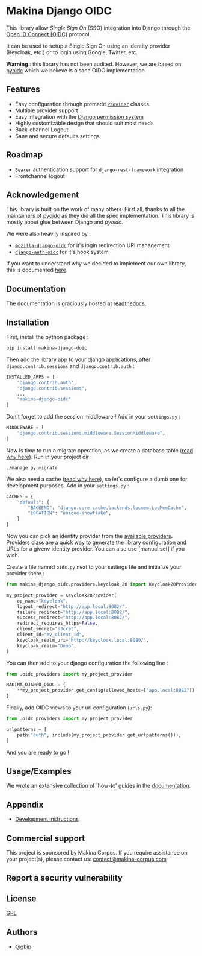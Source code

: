 # Makina Django OIDC

This library allow *Single Sign On* (SSO) integration into Django through the [Open ID Connect (OIDC)]() protocol.

It can be used to setup a Single Sign On using an identity provider (Keycloak, etc.) or to login using Google, Twitter, etc.

**Warning** : this library has not been audited. However, we are based on [pyoidc](https://github.com/CZ-NIC/pyoidc/) which we believe is a sane OIDC implementation.

## Features

- Easy configuration through premade [`Provider`]() classes.
- Multiple provider support
- Easy integration with the [Django permission system]()
- Highly customizable design that should suit most needs
- Back-channel Logout
- Sane and secure defaults settings

## Roadmap

- `Bearer` authentication support for `django-rest-framework` integration
- Frontchannel logout

## Acknowledgement

This library is built on the work of many others. First all, thanks to all the maintainers of [pyoidc](https://github.com/CZ-NIC/pyoidc/) as they did all the spec implementation. This library is mostly about glue between Django and *pyoidc*.

We were also heavily inspired by :

* [`mozilla-django-oidc`](https://github.com/mozilla/mozilla-django-oidc) for it's login redirection URI management
* [`django-auth-oidc`](https://gitlab.com/aiakos/django-auth-oidc) for it's hook system

If you want to understand why we decided to implement our own library, this is documented [here]().

## Documentation

The documentation is graciously hosted at [readthedocs]().

## Installation

First, install the python package :

```bash
pip install makina-django-doic
```

Then add the library app to your django applications, after `django.contrib.sessions` and `django.contrib.auth` :

```python
INSTALLED_APPS = [
    "django.contrib.auth",
    "django.contrib.sessions",
    ...
    "makina-django-oidc"
]
```

Don't forget to add the session middleware ! Add in your `settings.py` :

```python
MIDDLEWARE = [
    "django.contrib.sessions.middleware.SessionMiddleware",
]
```

Now is time to run a migrate operation, as we create a database table ([read why here]()). Run in your project dir :

```
./manage.py migrate
```

We also need a cache ([read why here]()), so let's configure a dumb one for development purposes. Add in your `settings.py` :

```python
CACHES = {
    "default": {
        "BACKEND": "django.core.cache.backends.locmem.LocMemCache",
        "LOCATION": "unique-snowflake",
    }
}
```

Now you can pick an identity provider from the [available providers](). Providers class are a quick way to generate the library configuration and URLs for a givenv identity provider. You can also use [manual set] if you wish.

Create a file named `oidc.py` next to your settings file and initialize your provider there :

```python
from makina_django_oidc.providers.keycloak_20 import Keycloak20Provider

my_project_provider = Keycloak20Provider(
    op_name="keycloak",
    logout_redirect="http://app.local:8082/",
    failure_redirect="http://app.local:8082/",
    success_redirect="http://app.local:8082/",
    redirect_requires_https=False,
    client_secret="s3cret",
    client_id="my_client_id",
    keycloak_realm_uri="http://keycloak.local:8080/",
    keycloak_realm="Demo",
)
```

You can then add to your django configuration the following line :

```python
from .oidc_providers import my_project_provider

MAKINA_DJANGO_OIDC = {
    **my_project_provider.get_config(allowed_hosts=["app.local:8082"]),
}
```

Finally, add OIDC views to your url configuration (`urls.py`):

```python
from .oidc_providers import my_project_provider

urlpatterns = [
    path("auth", include(my_project_provider.get_urlpatterns())),
]
```

And you are ready to go !

## Usage/Examples

We wrote an extensive collection of 'how-to' guides in the [documentation]().

## Appendix

- [Development instructions](./DEVELOPMENT.md)

## Commercial support

This project is sponsored by Makina Corpus. If you require assistance on your project(s), please contact us: contact@makina-corpus.com

## Report a security vulnerability

## License

[GPL](./LICENSE)


## Authors

- [@gbip](https://www.github.com/gbip)

